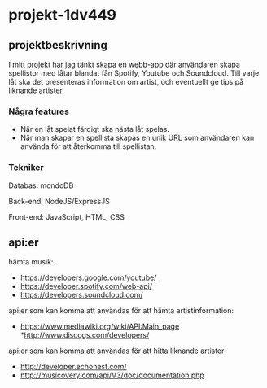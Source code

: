 # projekt-1dv449

## projektbeskrivning

I mitt projekt har jag tänkt skapa en webb-app där användaren skapa spellistor med låtar blandat fån Spotify, Youtube och Soundcloud. Till varje låt ska det presenteras information om artist, och eventuellt ge tips på liknande artister.

### Några features

* När en låt spelat färdigt ska nästa låt spelas.
* När man skapar en spellista skapas en unik URL som användaren kan använda för att återkomma till spellistan.

### Tekniker

Databas: mondoDB

Back-end: NodeJS/ExpressJS

Front-end: JavaScript, HTML, CSS

## api:er

hämta musik:

* https://developers.google.com/youtube/
* https://developer.spotify.com/web-api/
* https://developers.soundcloud.com/

api:er som kan komma att användas för att hämta artistinformation:

* https://www.mediawiki.org/wiki/API:Main_page
*http://www.discogs.com/developers/

api:er som kan komma att användas för att hitta liknande artister:

* http://developer.echonest.com/
* http://musicovery.com/api/V3/doc/documentation.php

